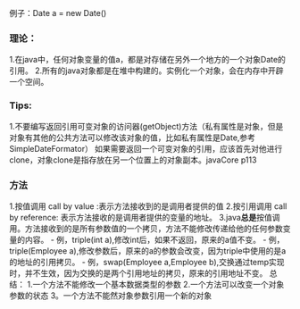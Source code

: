 例子：Date a = new Date()
### 理论：
1.在java中，任何对象变量的值a，都是对存储在另外一个地方的一个对象Date的引用。
2.所有的java对象都是在堆中构建的。实例化一个对象，会在内存中开辟一个空间。
### Tips:
1.不要编写返回引用可变对象的访问器(getObject)方法（私有属性是对象，但是对象有其他的公共方法可以修改该对象的值，比如私有属性是Date,参考SimpleDateFormator）
    如果需要返回一个可变对象的引用，应该首先对他进行clone，对象clone是指存放在另一个位置上的对象副本。javaCore p113
### 方法
1.按值调用 call by value :表示方法接收到的是调用者提供的值
2.按引用调用 call by reference: 表示方法接收的是调用者提供的变量的地址。
3.java**总是**按值调用。方法接收到的是所有参数值的一个拷贝，方法不能修改传递给他的任何参数变量的内容。
    - 例，triple(int a),修改int后，如果不返回，原来的a值不变。
    - 例，triple(Employee a),修改参数后，原来的a的参数会改变，因为triple中使用的是a的地址的引用拷贝。
    - 例，swap(Employee a,Employee b),交换通过temp实现时，并不生效，因为交换的是两个引用地址的拷贝，原来的引用地址不变。
总结：
1.一个方法不能修改一个基本数据类型的参数
2.一个方法可以改变一个对象参数的状态
3。一个方法不能然对象参数引用一个新的对象
